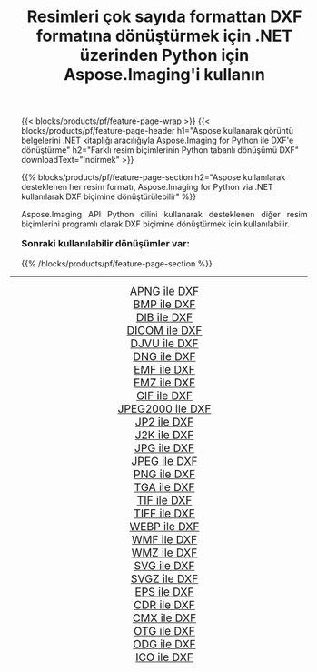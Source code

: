 ﻿---
title: Resimleri çok sayıda formattan DXF formatına dönüştürmek için .NET üzerinden Python için Aspose.Imaging'i kullanın 
weight: 3920
url: /tr/python-net/conversion/to/dxf/ 
lang: tr
langdirlevel: 2
locales: zh-hans,ja,it,ru,de,es,fr,nl,id,lt,pl,pt,vi,tr,ko,zh-hant,ar,hi,th,sv,cs,uk,he
description: Aspose.Imaging for Python via .NET library kullanarak çeşitli formatları DXF formatına dönüştürebilirsiniz.
---

{{< blocks/products/pf/feature-page-wrap >}}
{{< blocks/products/pf/feature-page-header h1="Aspose kullanarak görüntü belgelerini .NET kitaplığı aracılığıyla Aspose.Imaging for Python ile DXF'e dönüştürme" h2="Farklı resim biçimlerinin Python tabanlı dönüşümü DXF" downloadText="İndirmek" >}}


{{% blocks/products/pf/feature-page-section  h2="Aspose kullanılarak desteklenen her resim formatı, Aspose.Imaging for Python via .NET kullanılarak DXF biçimine dönüştürülebilir" %}}
<p align=justify>Aspose.Imaging API Python dilini kullanarak desteklenen diğer resim biçimlerini programlı olarak DXF biçimine dönüştürmek için kullanılabilir.</p>
<h3 style="margin-top:16px;">
Sonraki kullanılabilir dönüşümler var:
</h3>
{{% /blocks/products/pf/feature-page-section %}}
<div class="container-fluid productfamilypage bg-gray">
    <div class="convertypes bg-gray agp-content section">
        <div class="container">
		<hr style="margin-left:-20px;"/>
		<div class="row other-converters" style="gap: 10px;font-size: 19px;text-align:center;">
		    <div class='col-md-3 other-converter remove-lp remove-rp'><a href="/imaging/tr/python-net/conversion/apng-to-dxf/" style="padding:15px;">APNG ile DXF</a></div>
<div class='col-md-3 other-converter remove-lp remove-rp'><a href="/imaging/tr/python-net/conversion/bmp-to-dxf/" style="padding:15px;">BMP ile DXF</a></div>
<div class='col-md-3 other-converter remove-lp remove-rp'><a href="/imaging/tr/python-net/conversion/dib-to-dxf/" style="padding:15px;">DIB ile DXF</a></div>
<div class='col-md-3 other-converter remove-lp remove-rp'><a href="/imaging/tr/python-net/conversion/dicom-to-dxf/" style="padding:15px;">DICOM ile DXF</a></div>
<div class='col-md-3 other-converter remove-lp remove-rp'><a href="/imaging/tr/python-net/conversion/djvu-to-dxf/" style="padding:15px;">DJVU ile DXF</a></div>
<div class='col-md-3 other-converter remove-lp remove-rp'><a href="/imaging/tr/python-net/conversion/dng-to-dxf/" style="padding:15px;">DNG ile DXF</a></div>
<div class='col-md-3 other-converter remove-lp remove-rp'><a href="/imaging/tr/python-net/conversion/emf-to-dxf/" style="padding:15px;">EMF ile DXF</a></div>
<div class='col-md-3 other-converter remove-lp remove-rp'><a href="/imaging/tr/python-net/conversion/emz-to-dxf/" style="padding:15px;">EMZ ile DXF</a></div>
<div class='col-md-3 other-converter remove-lp remove-rp'><a href="/imaging/tr/python-net/conversion/gif-to-dxf/" style="padding:15px;">GIF ile DXF</a></div>
<div class='col-md-3 other-converter remove-lp remove-rp'><a href="/imaging/tr/python-net/conversion/jpeg2000-to-dxf/" style="padding:15px;">JPEG2000 ile DXF</a></div>
<div class='col-md-3 other-converter remove-lp remove-rp'><a href="/imaging/tr/python-net/conversion/jp2-to-dxf/" style="padding:15px;">JP2 ile DXF</a></div>
<div class='col-md-3 other-converter remove-lp remove-rp'><a href="/imaging/tr/python-net/conversion/j2k-to-dxf/" style="padding:15px;">J2K ile DXF</a></div>
<div class='col-md-3 other-converter remove-lp remove-rp'><a href="/imaging/tr/python-net/conversion/jpg-to-dxf/" style="padding:15px;">JPG ile DXF</a></div>
<div class='col-md-3 other-converter remove-lp remove-rp'><a href="/imaging/tr/python-net/conversion/jpeg-to-dxf/" style="padding:15px;">JPEG ile DXF</a></div>
<div class='col-md-3 other-converter remove-lp remove-rp'><a href="/imaging/tr/python-net/conversion/png-to-dxf/" style="padding:15px;">PNG ile DXF</a></div>
<div class='col-md-3 other-converter remove-lp remove-rp'><a href="/imaging/tr/python-net/conversion/tga-to-dxf/" style="padding:15px;">TGA ile DXF</a></div>
<div class='col-md-3 other-converter remove-lp remove-rp'><a href="/imaging/tr/python-net/conversion/tif-to-dxf/" style="padding:15px;">TIF ile DXF</a></div>
<div class='col-md-3 other-converter remove-lp remove-rp'><a href="/imaging/tr/python-net/conversion/tiff-to-dxf/" style="padding:15px;">TIFF ile DXF</a></div>
<div class='col-md-3 other-converter remove-lp remove-rp'><a href="/imaging/tr/python-net/conversion/webp-to-dxf/" style="padding:15px;">WEBP ile DXF</a></div>
<div class='col-md-3 other-converter remove-lp remove-rp'><a href="/imaging/tr/python-net/conversion/wmf-to-dxf/" style="padding:15px;">WMF ile DXF</a></div>
<div class='col-md-3 other-converter remove-lp remove-rp'><a href="/imaging/tr/python-net/conversion/wmz-to-dxf/" style="padding:15px;">WMZ ile DXF</a></div>
<div class='col-md-3 other-converter remove-lp remove-rp'><a href="/imaging/tr/python-net/conversion/svg-to-dxf/" style="padding:15px;">SVG ile DXF</a></div>
<div class='col-md-3 other-converter remove-lp remove-rp'><a href="/imaging/tr/python-net/conversion/svgz-to-dxf/" style="padding:15px;">SVGZ ile DXF</a></div>
<div class='col-md-3 other-converter remove-lp remove-rp'><a href="/imaging/tr/python-net/conversion/eps-to-dxf/" style="padding:15px;">EPS ile DXF</a></div>
<div class='col-md-3 other-converter remove-lp remove-rp'><a href="/imaging/tr/python-net/conversion/cdr-to-dxf/" style="padding:15px;">CDR ile DXF</a></div>
<div class='col-md-3 other-converter remove-lp remove-rp'><a href="/imaging/tr/python-net/conversion/cmx-to-dxf/" style="padding:15px;">CMX ile DXF</a></div>
<div class='col-md-3 other-converter remove-lp remove-rp'><a href="/imaging/tr/python-net/conversion/otg-to-dxf/" style="padding:15px;">OTG ile DXF</a></div>
<div class='col-md-3 other-converter remove-lp remove-rp'><a href="/imaging/tr/python-net/conversion/odg-to-dxf/" style="padding:15px;">ODG ile DXF</a></div>
<div class='col-md-3 other-converter remove-lp remove-rp'><a href="/imaging/tr/python-net/conversion/ico-to-dxf/" style="padding:15px;">ICO ile DXF</a></div>
                </div>
        </div>
    </div>
</div>
<br/>

